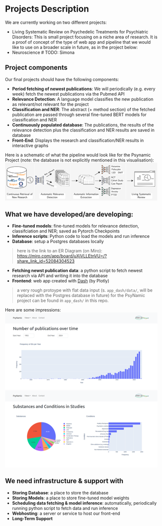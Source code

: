 # Projects Description

We are currently working on two different projects:
* Living Systematic Review on Psychedelic Treatments for Psychiatric Disorders: This is small project focusing on a niche area of research. It is a proof of concept of the type of web app and pipeline that we would like to use on a broader scale in future, as in the project below:
* Neuroscience # TODO: Simona

## Project components
Our final projects should have the following components:
* **Period fetching of newest publications**: We will periodically (e.g. every week) fetch the newest publications via the Pubmed API
* **Relevance Detection**: A language model classifies the new publication as relevant/not relevant for the project
* **Classification and NER**: The abstract (+ method section) of the fetched publication are passed through several fine-tuned BERT models for classification and NER
* **Continuously populated database**: The publications, the results of the relevance detection plus the classification and NER results are saved in database
* **Front-End**: Displays the research and classification/NER results in interactive graphs

Here is a schematic of what the pipeline would look like for the Psynamic Project (note: the database is not explicitly mentioned in this visualisation):
![](app_dash/assets/pipeline.png)

## What we have developed/are developing:
* **Fine-tuned models**: fine-tuned models for relevance detection, classifciation and NER; saved as Pytorch Checkpoints
* **Inference scripts**: Python code to load the models and run inference
* **Database**: setup a Postgres databases locally
> here is the link to an ER Diagram (on Miro): https://miro.com/app/board/uXjVLLEtnVU=/?share_link_id=52084304523
* **Fetching newst publication data**: a python script to fetch newest research via API and writing it into the database
* **Frontend**: web app created with [Dash](https://dash.plotly.com/) (by Plotly)
> a very rough protoype with flat data input (s. `app_dash/data/`, will be replaced with the Postgres database in future) for the PsyNamic project can be found in `app_dash/` in this repo. 

Here are some impressions:
![](/media/screenshot_psynamic1.png)
![](/media/screenshot_psynamic2.png)

  

## We need infrastructure & support with
* **Storing Database**: a place to store the database
* **Storing Models**: a place to store fine-tuned model weights
* **Scheduling data fetching & model inference**: automatically, periodically running python script to fetch data and run inference
* **Webhosting**: a server or service to host our front-end
* **Long-Term Support**

